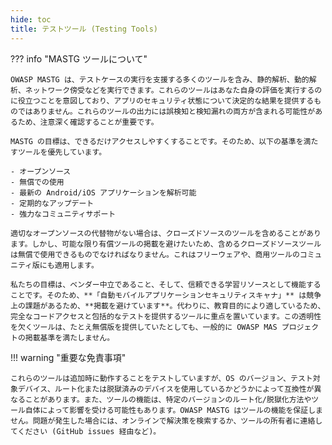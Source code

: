 ```yaml
---
hide: toc
title: テストツール (Testing Tools)
---
```


??? info "MASTG ツールについて"

    OWASP MASTG は、テストケースの実行を支援する多くのツールを含み、静的解析、動的解析、ネットワーク傍受などを実行できます。これらのツールはあなた自身の評価を実行するのに役立つことを意図しており、アプリのセキュリティ状態について決定的な結果を提供するものではありません。これらのツールの出力には誤検知と検知漏れの両方が含まれる可能性があるため、注意深く確認することが重要です。

    MASTG の目標は、できるだけアクセスしやすくすることです。そのため、以下の基準を満たすツールを優先しています。

    - オープンソース
    - 無償での使用
    - 最新の Android/iOS アプリケーションを解析可能
    - 定期的なアップデート
    - 強力なコミュニティサポート

    適切なオープンソースの代替物がない場合は、クローズドソースのツールを含めることがあります。しかし、可能な限り有償ツールの掲載を避けたいため、含めるクローズドソースツールは無償で使用できるものでなければなりません。これはフリーウェアや、商用ツールのコミュニティ版にも適用します。

    私たちの目標は、ベンダー中立であること、そして、信頼できる学習リソースとして機能することです。そのため、**「自動モバイルアプリケーションセキュリティスキャナ」** は競争上の課題があるため、**掲載を避けています**。代わりに、教育目的により適しているため、完全なコードアクセスと包括的なテストを提供するツールに重点を置いています。この透明性を欠くツールは、たとえ無償版を提供していたとしても、一般的に OWASP MAS プロジェクトの掲載基準を満たしません。

!!! warning "重要な免責事項"

    これらのツールは追加時に動作することをテストしていますが、OS のバージョン、テスト対象デバイス、ルート化または脱獄済みのデバイスを使用しているかどうかによって互換性が異なることがあります。また、ツールの機能は、特定のバージョンのルート化/脱獄化方法やツール自体によって影響を受ける可能性もあります。OWASP MASTG はツールの機能を保証しません。問題が発生した場合には、オンラインで解決策を検索するか、ツールの所有者に連絡してください (GitHub issues 経由など)。
